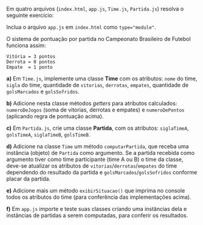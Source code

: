 Em quatro arquivos (`index.html`, `app.js`, `Time.js`, `Partida.js`) resolva o seguinte exercício:

Inclua o arquivo `app.js` em `index.html` como `type="module"`.

O sistema de pontuação por partida no Campeonato Brasileiro de Futebol funciona assim:

    Vitória = 3 pontos
    Derrota = 0 pontos
    Empate  = 1 ponto

**a)** Em `Time.js`, implemente uma classe **Time** com os atributos: `nome` do time, `sigla` do time, quantidade de `vitorias`, `derrotas`, `empates`,
quantidade de `golsMarcados` e `golsSofridos`.

**b)** Adicione nesta classe métodos _getters_ para atributos calculados: `numeroDeJogos` (soma de vitorias, derrotas e empates) e `numeroDePontos` (aplicando regra de pontuação acima).

**c)** Em `Partida.js`, crie uma classe **Partida**, com os atributos: `siglaTimeA`, `golsTimeA`, `siglaTimeB`, `golsTimeB`.

**d)** Adicione na classe `Time` um método `computarPartida`, que receba uma instância (objeto) de `Partida` como argumento. Se a partida recebida como argumento tiver como time participante (time A ou B) o time da classe,
deve-se atualizar os atributos de `vitorias`/`derrotas`/`empates` do time dependendo do resultado da partida e `golsMarcados`/`golsSofridos` conforme placar da partida.

**e)** Adicione mais um método `exibirSituacao()` que imprima no console todos os atributos do time (para conferência das implementações acima).

**f)** Em `app.js` importe e teste suas classes criando uma instâncias dela e instâncias de partidas a serem computadas, para conferir os resultados.
